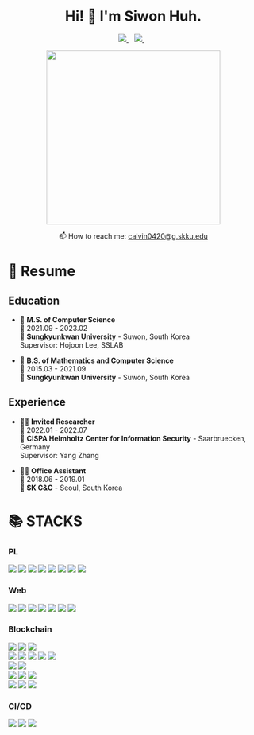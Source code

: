 <h1 align='center'>
  Hi! 👋 I'm Siwon Huh.
</h1>

<p align='center'>
  
  <a href="https://scholar.google.com/citations?user=72ZSxJAAAAAJ&hl=en">
    <img src="https://img.shields.io/badge/google scholar-%23E0005F.svg?&style=for-the-badge&logo=google&logoColor=white" />        
  </a>&nbsp;&nbsp;
  <a href="https://www.linkedin.com/in/siwon-huh-92336625a/">
    <img src="https://img.shields.io/badge/linkedin-%230077B5.svg?&style=for-the-badge&logo=linkedin&logoColor=white" />
  </a>&nbsp;&nbsp;
  
</p>

<p align='center'>
  <a href="#"><img src="https://github-readme-stats.vercel.app/api?username=SiWon-Heo&show_icons=true&count_private=true&theme=dark" width="350"></a>
</p>

<p align='center'>
  📫 How to reach me: <a href='mailto:calvin0420@g.skku.edu'>calvin0420@g.skku.edu</a>
</p>

# 📃 Resume

## Education

-   📖 **M.S. of Computer Science**\
    📆 2021.09 - 2023.02\
    📍 **Sungkyunkwan University** - Suwon, South Korea\
    Supervisor: Hojoon Lee, SSLAB

-   📖 **B.S. of Mathematics and Computer Science**\
    📆 2015.03 - 2021.09\
    📍 **Sungkyunkwan University** - Suwon, South Korea

## Experience

-   👨‍💻 **Invited Researcher**\
    📆 2022.01 - 2022.07\
    📍 **CISPA Helmholtz Center for Information Security** - Saarbruecken, Germany\
    Supervisor: Yang Zhang

-   👨‍💻 **Office Assistant**\
    📆 2018.06 - 2019.01\
    📍 **SK C&C** - Seoul, South Korea

<div><h1>📚 STACKS</h1></div>

### PL

  <img src="https://img.shields.io/badge/python-3776AB?style=for-the-badge&logo=python&logoColor=white"> <img src="https://img.shields.io/badge/c++-00599C?style=for-the-badge&logo=c%2B%2B&logoColor=white">  <img src="https://img.shields.io/badge/java-007396?style=for-the-badge&logo=java&logoColor=white">   <img src="https://img.shields.io/badge/rust-000000?style=for-the-badge&logo=rust&logoColor=white">   <img src="https://img.shields.io/badge/go-00ADD8?style=for-the-badge&logo=go&logoColor=white">   <img src="https://img.shields.io/badge/javascript-F7DF1E?style=for-the-badge&logo=javascript&logoColor=black">   <img src="https://img.shields.io/badge/typescript-3178C6?style=for-the-badge&logo=typescript&logoColor=black">   <img src="https://img.shields.io/badge/solidity-363636?style=for-the-badge&logo=solidity&logoColor=black"> 

### Web

  <img src="https://img.shields.io/badge/react-61DAFB?style=for-the-badge&logo=react&logoColor=black">   <img src="https://img.shields.io/badge/next-000000?style=for-the-badge&logo=next&logoColor=black">   <img src="https://img.shields.io/badge/node.js-339933?style=for-the-badge&logo=Node.js&logoColor=white">  <img src="https://img.shields.io/badge/express-000000?style=for-the-badge&logo=express&logoColor=white">  <img src="https://img.shields.io/badge/springboot-6DB33F?style=for-the-badge&logo=springboot&logoColor=white">   <img src="https://img.shields.io/badge/mysql-4479A1?style=for-the-badge&logo=mysql&logoColor=white">   <img src="https://img.shields.io/badge/mongoDB-47A248?style=for-the-badge&logo=MongoDB&logoColor=white">

### Blockchain

  <img src="https://img.shields.io/badge/uniswap-FF007A?style=for-the-badge&logo=uniswap&logoColor=white">  <img src="https://img.shields.io/badge/metamask-F6851B?style=for-the-badge&logo=metamask&logoColor=white">  <img src="https://img.shields.io/badge/opensea-2081E2?style=for-the-badge&logo=opensea&logoColor=white">
  <br>
  <img src="https://img.shields.io/badge/web3.js-F16822?style=for-the-badge&logo=web3.js&logoColor=white">  <img src="https://img.shields.io/badge/ipfs-65C2CB?style=for-the-badge&logo=ipfs&logoColor=white">  <img src="https://img.shields.io/badge/hardhat-FFA500?style=for-the-badge&logo=&logoColor=white">  <img src="https://img.shields.io/badge/truffle-917A6B?style=for-the-badge&logo=&logoColor=white">  <img src="https://img.shields.io/badge/ganache-543023?style=for-the-badge&logo=&logoColor=white">
  <br>
  <img src="https://img.shields.io/badge/QuickNode-87CEEB?style=for-the-badge&logo=QuickNode&logoColor=white">  <img src="https://img.shields.io/badge/alchemy-3661AC?style=for-the-badge&logo=alchemy&logoColor=white">
  <br>
  <img src="https://img.shields.io/badge/infura-FF5833?style=for-the-badge&logo=&logoColor=white">  <img src="https://img.shields.io/badge/alchemy-0C0C0E?style=for-the-badge&logo=alchemy&logoColor=white">  <img src="https://img.shields.io/badge/allthatnode-000000?style=for-the-badge&logo=&logoColor=white">
  <br>
  <img src="https://img.shields.io/badge/ethereum-3C3C3D?style=for-the-badge&logo=Ethereum&logoColor=white">  <img src="https://img.shields.io/badge/solana-00FFAM?style=for-the-badge&logo=&logoColor=white">  <img src="https://img.shields.io/badge/chainlink-375BD2?style=for-the-badge&logo=Chainlink&logoColor=white">

### CI/CD

  <img src="https://img.shields.io/badge/github-181717?style=for-the-badge&logo=github&logoColor=white">  <img src="https://img.shields.io/badge/git-F05032?style=for-the-badge&logo=git&logoColor=white">  <img src="https://img.shields.io/badge/gitkraken-179287?style=for-the-badge&logo=gitkraken&logoColor=white">
